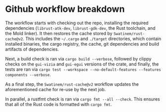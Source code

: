 # Github workflow breakdown

The workflow starts with checking out the repo, installing the required dependencies (`librust-atk-dev`, `librust-gdk-dev`, the Rust toolchain, and the Mold linker). It then restores the cache stored by `Swatinem/rust-cache@v2`. This includes the `~/.cargo` and `./target` directories, which contain installed binaries, the cargo registry, the cache, git dependencies and build artifacts of dependencies.

Next, a build check is ran via `cargo build --verbose`, followed by clippy checks on the `gui-vizia` and `gui-egui` versions of the crate, and finally, the tests are ran via `cargo test --workspace --no-default-features --features components --verbose`.

As a final step, the `Swatinem/rust-cache@v2` workflow updates the aforementioned cache for re-use by the next job.

In parallel, a rustfmt check is ran via ``cargo fmt --all --check``. This ensures that all of the Rust code is formatted with ``cargo fmt``.